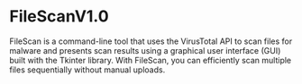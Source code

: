 # FileScanV1.0
FileScan is a command-line tool that uses the VirusTotal API to scan files for malware and presents scan results using a graphical user interface (GUI) built with the Tkinter library. With FileScan, you can efficiently scan multiple files sequentially without manual uploads.
